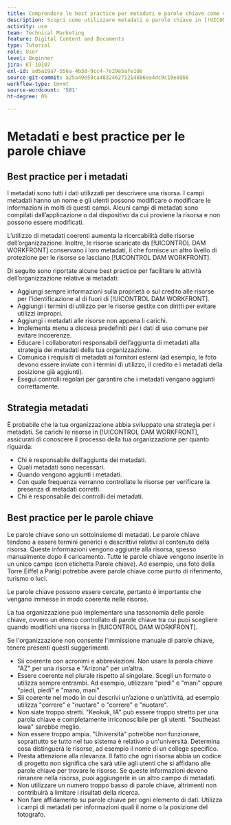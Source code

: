 ```yaml
---
title: Comprendere le best practice per metadati e parole chiave come collaboratore
description: Scopri come utilizzare metadati e parole chiave in [!UICONTROL DAM WORKFRONT] per descrivere una risorsa in modo da aumentarne la ricercabilità.
activity: use
team: Technical Marketing
feature: Digital Content and Documents
type: Tutorial
role: User
level: Beginner
jira: KT-10107
exl-id: ad5a19a7-556a-4b38-9cc4-7e29e5afe1de
source-git-commit: a25a49e59ca483246271214886ea4dc9c10e8d66
workflow-type: tm+mt
source-wordcount: '581'
ht-degree: 0%

---
```


# Metadati e best practice per le parole chiave

## Best practice per i metadati

I metadati sono tutti i dati utilizzati per descrivere una risorsa. I campi metadati hanno un nome e gli utenti possono modificare o modificare le informazioni in molti di questi campi. Alcuni campi di metadati sono compilati dall’applicazione o dal dispositivo da cui proviene la risorsa e non possono essere modificati.

L’utilizzo di metadati coerenti aumenta la ricercabilità delle risorse dell’organizzazione. Inoltre, le risorse scaricate da [!UICONTROL DAM WORKFRONT] conservano i loro metadati, il che fornisce un altro livello di protezione per le risorse se lasciano [!UICONTROL DAM WORKFRONT].

Di seguito sono riportate alcune best practice per facilitare le attività dell’organizzazione relative ai metadati:

* Aggiungi sempre informazioni sulla proprietà o sul credito alle risorse per l&#39;identificazione al di fuori di [!UICONTROL DAM WORKFRONT].
* Aggiungi i termini di utilizzo per le risorse gestite con diritti per evitare utilizzi impropri.
* Aggiungi i metadati alle risorse non appena li carichi.
* Implementa menu a discesa predefiniti per i dati di uso comune per evitare incoerenze.
* Educare i collaboratori responsabili dell’aggiunta di metadati alla strategia dei metadati della tua organizzazione.
* Comunica i requisiti di metadati ai fornitori esterni (ad esempio, le foto devono essere inviate con i termini di utilizzo, il credito e i metadati della posizione già aggiunti).
* Esegui controlli regolari per garantire che i metadati vengano aggiunti correttamente.

## Strategia metadati

È probabile che la tua organizzazione abbia sviluppato una strategia per i metadati. Se carichi le risorse in [!UICONTROL DAM WORKFRONT], assicurati di conoscere il processo della tua organizzazione per quanto riguarda:

* Chi è responsabile dell’aggiunta dei metadati.
* Quali metadati sono necessari.
* Quando vengono aggiunti i metadati.
* Con quale frequenza verranno controllate le risorse per verificare la presenza di metadati corretti.
* Chi è responsabile dei controlli dei metadati.

## Best practice per le parole chiave

Le parole chiave sono un sottoinsieme di metadati. Le parole chiave tendono a essere termini generici e descrittivi relativi al contenuto della risorsa. Queste informazioni vengono aggiunte alla risorsa, spesso manualmente dopo il caricamento. Tutte le parole chiave vengono inserite in un unico campo (con etichetta Parole chiave). Ad esempio, una foto della Torre Eiffel a Parigi potrebbe avere parole chiave come punto di riferimento, turismo o luci.

Le parole chiave possono essere cercate, pertanto è importante che vengano immesse in modo coerente nelle risorse.

La tua organizzazione può implementare una tassonomia delle parole chiave, ovvero un elenco controllato di parole chiave tra cui puoi scegliere quando modifichi una risorsa in [!UICONTROL DAM WORKFRONT].

Se l&#39;organizzazione non consente l&#39;immissione manuale di parole chiave, tenere presenti questi suggerimenti.

* Sii coerente con acronimi e abbreviazioni. Non usare la parola chiave &quot;AZ&quot; per una risorsa e &quot;Arizona&quot; per un’altra.
* Essere coerente nel plurale rispetto al singolare. Scegli un formato o utilizza sempre entrambi. Ad esempio, utilizzare &quot;piedi&quot; e &quot;mani&quot; oppure &quot;piedi, piedi&quot; e &quot;mano, mani&quot;.
* Sii coerente nel modo in cui descrivi un’azione o un’attività, ad esempio utilizza &quot;correre&quot; e &quot;nuotare&quot; o &quot;correre&quot; e &quot;nuotare&quot;.
* Non siate troppo stretti. &quot;Keokuk, IA&quot; può essere troppo stretto per una parola chiave e completamente irriconoscibile per gli utenti. &quot;Southeast Iowa&quot; sarebbe meglio.
* Non essere troppo ampia. &quot;Università&quot; potrebbe non funzionare, soprattutto se tutto nel tuo sistema è relativo a un&#39;università. Determina cosa distinguerà le risorse, ad esempio il nome di un college specifico.
* Presta attenzione alla rilevanza. Il fatto che ogni risorsa abbia un codice di progetto non significa che sarà utile agli utenti che si affidano alle parole chiave per trovare le risorse. Se queste informazioni devono rimanere nella risorsa, puoi aggiungerle in un altro campo di metadati.
* Non utilizzare un numero troppo basso di parole chiave, altrimenti non contribuirà a limitare i risultati della ricerca.
* Non fare affidamento su parole chiave per ogni elemento di dati. Utilizza i campi di metadati per informazioni quali il nome o la posizione del fotografo.
